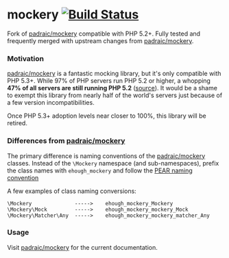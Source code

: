 # mockery [![Build Status](https://secure.travis-ci.org/ehough/mockery.png)](http://travis-ci.org/ehough/mockery)

Fork of [padraic/mockery](https://github.com/padraic/mockery) compatible with PHP 5.2+. Fully tested and frequently merged with upstream changes from [padraic/mockery](https://github.com/padraic/mockery).

### Motivation

[padraic/mockery](https://github.com/padraic/mockery) is a fantastic mocking library, but it's only compatible with PHP 5.3+. While 97% of PHP servers run PHP 5.2 or higher,
a whopping **47% of all servers are still running PHP 5.2** ([source](http://w3techs.com/technologies/details/pl-php/5/all)).
It would be a shame to exempt this library from nearly half of the world's servers just because of a few version incompatibilities.

Once PHP 5.3+ adoption levels near closer to 100%, this library will be retired.

### Differences from [padraic/mockery](https://github.com/padraic/mockery)

The primary difference is naming conventions of the [padraic/mockery](https://github.com/padraic/mockery) classes.
Instead of the `\Mockery` namespace (and sub-namespaces), prefix the class names
with `ehough_mockery` and follow the [PEAR naming convention](http://pear.php.net/manual/en/standards.php)

A few examples of class naming conversions:

    \Mockery              ----->    ehough_mockery_Mockery
    \Mockery\Mock         ----->    ehough_mockery_mockery_Mock
    \Mockery\Matcher\Any  ----->    ehough_mockery_mockery_matcher_Any

### Usage

Visit [padraic/mockery](https://github.com/padraic/mockery) for the current documentation.
